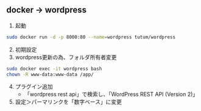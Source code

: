 ## docker -> wordpress
1. 起動
```bash
sudo docker run -d -p 8000:80 --name=wordpress tutum/wordpress
```
2. 初期設定
3. wordpress更新の為、フォルダ所有者変更
```bash
sudo docker exec -it wordpress bash
chown -R www-data:www-data /app/
```
4. プラグイン追加
	- 「wordpress rest api」で検索し、「WordPress REST API (Version 2)」
5. 設定＞パーマリンクを「数字ベース」に変更
